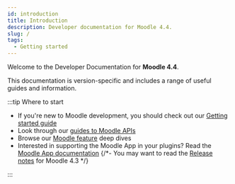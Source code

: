 ```yaml
---
id: introduction
title: Introduction
description: Developer documentation for Moodle 4.4.
slug: /
tags:
  - Getting started
---
```


Welcome to the Developer Documentation for **Moodle 4.4**.

This documentation is version-specific and includes a range of useful guides and information.

:::tip Where to start

- If you're new to Moodle development, you should check out our [Getting started guide](/general/development/gettingstarted)
- Look through our [guides to Moodle APIs](./apis.md)
- Browse our [Moodle feature](./guides.md) deep dives
- Interested in supporting the Moodle App in your plugins? Read the [Moodle App documentation](/general/app)
{/*- You may want to read the [Release notes](/general/releases/4.3) for Moodle 4.3 */}

:::
